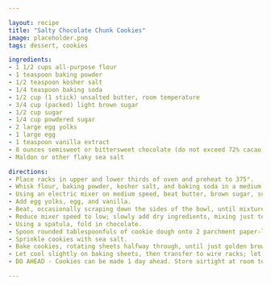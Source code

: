 ```yaml
---

layout: recipe
title: "Salty Chocolate Chunk Cookies"
image: placeholder.png
tags: dessert, cookies

ingredients:
- 1 1/2 cups all-purpose flour
- 1 teaspoon baking powder
- 1/2 teaspoon kosher salt
- 1/4 teaspoon baking soda
- 1/2 cup (1 stick) unsalted butter, room temperature
- 3/4 cup (packed) light brown sugar
- 1/2 cup sugar
- 1/4 cup powdered sugar
- 2 large egg yolks
- 1 large egg
- 1 teaspoon vanilla extract
- 8 ounces semisweet or bittersweet chocolate (do not exceed 72% cacao), coarsely chopped
- Maldon or other flaky sea salt

directions:
- Place racks in upper and lower thirds of oven and preheat to 375°.
- Whisk flour, baking powder, kosher salt, and baking soda in a medium bowl; set aside.
- Using an electric mixer on medium speed, beat butter, brown sugar, sugar, and powdered sugar until light and fluffy, 3-4 minutes.
- Add egg yolks, egg, and vanilla.
- Beat, occasionally scraping down the sides of the bowl, until mixture is pale and fluffy, 4-5 minutes.
- Reduce mixer speed to low; slowly add dry ingredients, mixing just to blend.
- Using a spatula, fold in chocolate.
- Spoon rounded tablespoonfuls of cookie dough onto 2 parchment paper-lined baking sheets, spacing 1-inch apart.
- Sprinkle cookies with sea salt.
- Bake cookies, rotating sheets halfway through, until just golden brown around the edges, 10-12 minutes. The cookies will firm up as they cool.
- Let cool slightly on baking sheets, then transfer to wire racks; let cool completely.
- DO AHEAD - Cookies can be made 1 day ahead. Store airtight at room temperature.

---
```

